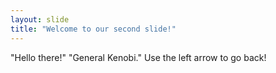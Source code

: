 ```yaml
---
layout: slide
title: "Welcome to our second slide!"
---
```

"Hello there!" "General Kenobi."
Use the left arrow to go back!
